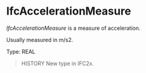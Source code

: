 # IfcAccelerationMeasure

_IfcAccelerationMeasure_ is a measure of acceleration.
<!-- end of short definition -->

Usually measured in m/s2.

Type: REAL

> HISTORY New type in IFC2x.
